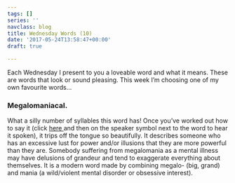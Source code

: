 ```yaml
---
tags: []
series: ''
navclass: blog
title: Wednesday Words (10)
date: '2017-05-24T13:58:47+00:00'
draft: true

---
```



Each Wednesday I present to you a loveable word and what it means. These are words that look or sound pleasing. This week I’m choosing one of my own favourite words...

### Megalomaniacal.
<!--more-->

What a silly number of syllables this word has! Once you’ve worked out how to say it (click [here ](https://en.oxforddictionaries.com/definition/megalomaniacal)and then on the speaker symbol next to the word to hear it spoken), it trips off the tongue so beautifully. It describes someone who has an excessive lust for power and/or illusions that they are more powerful than they are. Somebody suffering from megalomania as a mental illness may have delusions of grandeur and tend to exaggerate everything about themselves. It is a modern word made by combining megalo- (big, grand) and mania (a wild/violent mental disorder or obsessive interest).